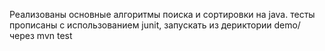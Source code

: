 Реализованы основные алгоритмы поиска и сортировки на java.
тесты прописаны с использованием junit, запускать из дериктории demo/ через mvn test
